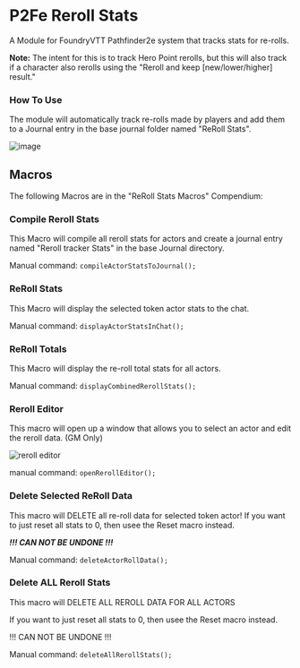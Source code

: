 # P2Fe Reroll Stats
A Module for FoundryVTT Pathfinder2e system that tracks stats for re-rolls. 

**Note:** The intent for this is to track Hero Point rerolls, but this will also track if a character also rerolls using the "Reroll and keep [new/lower/higher] result."

### How To Use
The module will automatically track re-rolls made by players and add them to a Journal entry in the base journal folder named "ReRoll Stats". 

![image](https://github.com/user-attachments/assets/6a8e408c-7173-4e46-8539-5424089b8060)

## Macros
The following Macros are in the "ReRoll Stats Macros" Compendium:

### Compile Reroll Stats
This Macro will compile all reroll stats for actors and create a journal entry named "Reroll tracker Stats" in the base Journal directory.

Manual command:
`compileActorStatsToJournal();`

### ReRoll Stats
This Macro will display the selected token actor stats to the chat.

Manual command:
`displayActorStatsInChat();`

### ReRoll Totals
This Macro will display the re-roll total stats for all actors. 

Manual command:
`displayCombinedRerollStats();`

### Reroll Editor
This macro will open up a window that allows you to select an actor and edit the reroll data. (GM Only)

![reroll editor](https://i.ibb.co/DCW0hnQ/Reroll-Data.png)

manual command:
`openRerollEditor();`

### Delete Selected ReRoll Data
This macro will DELETE all re-roll data for selected token actor! If you want to just reset all stats to 0, then usee the Reset macro instead. 

***!!! CAN NOT BE UNDONE !!!***

Manual command:
`deleteActorRollData();`

### Delete ALL Reroll Stats

This macro will DELETE ALL REROLL DATA FOR ALL ACTORS 

If you want to just reset all stats to 0, then usee the Reset macro instead. 

!!! CAN NOT BE UNDONE !!!

Manual command: 
`deleteAllRerollStats();`
